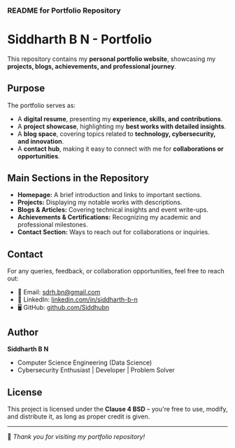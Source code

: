 ### **README for Portfolio Repository**  

# **Siddharth B N - Portfolio**  

This repository contains my **personal portfolio website**, showcasing my **projects, blogs, achievements, and professional journey**.  

## **Purpose**  
The portfolio serves as:  
- A **digital resume**, presenting my **experience, skills, and contributions**.  
- A **project showcase**, highlighting my **best works with detailed insights**.  
- A **blog space**, covering topics related to **technology, cybersecurity, and innovation**.  
- A **contact hub**, making it easy to connect with me for **collaborations or opportunities**.  

## **Main Sections in the Repository**  
- **Homepage:** A brief introduction and links to important sections.  
- **Projects:** Displaying my notable works with descriptions.  
- **Blogs & Articles:** Covering technical insights and event write-ups.  
- **Achievements & Certifications:** Recognizing my academic and professional milestones.  
- **Contact Section:** Ways to reach out for collaborations or inquiries.  

## **Contact**  
For any queries, feedback, or collaboration opportunities, feel free to reach out:  
- 📧 Email: [sdrh.bn@gmail.com](mailto:sdrh.bn@gmail.com)  
- 💼 LinkedIn: [linkedin.com/in/siddharth-b-n](https://linkedin.com/in/siddharth-b-n)  
- 🖥️ GitHub: [github.com/Siddhubn](https://github.com/Siddhubn)  

## **Author**  
**Siddharth B N**  
- Computer Science Engineering (Data Science)  
- Cybersecurity Enthusiast | Developer | Problem Solver  

## **License**  
This project is licensed under the **Clause 4 BSD** – you're free to use, modify, and distribute it, as long as proper credit is given.  

---
  
🚀 *Thank you for visiting my portfolio repository!*
